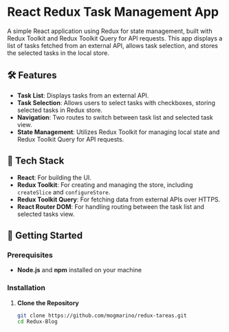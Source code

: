# React Redux Task Management App

A simple React application using Redux for state management, built with Redux Toolkit and Redux Toolkit Query for API requests. This app displays a list of tasks fetched from an external API, allows task selection, and stores the selected tasks in the local store.

## 🛠️ Features

- **Task List**: Displays tasks from an external API.
- **Task Selection**: Allows users to select tasks with checkboxes, storing selected tasks in Redux store.
- **Navigation**: Two routes to switch between task list and selected task view.
- **State Management**: Utilizes Redux Toolkit for managing local state and Redux Toolkit Query for API requests.

## 📂 Tech Stack

- **React**: For building the UI.
- **Redux Toolkit**: For creating and managing the store, including `createSlice` and `configureStore`.
- **Redux Toolkit Query**: For fetching data from external APIs over HTTPS.
- **React Router DOM**: For handling routing between the task list and selected tasks view.

## 🚀 Getting Started

### Prerequisites

- **Node.js** and **npm** installed on your machine

### Installation

1. **Clone the Repository**
   ```bash
   git clone https://github.com/mogmarino/redux-tareas.git
   cd Redux-Blog
